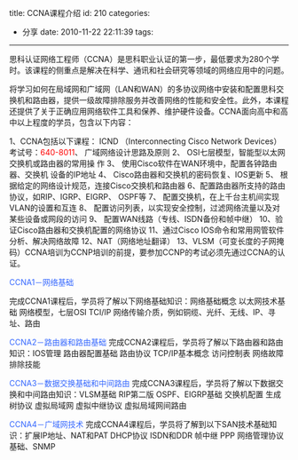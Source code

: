 title: CCNA课程介绍
id: 210
categories:
  - 分享
date: 2010-11-22 22:11:39
tags:
---

思科认证网络工程师（CCNA）是思科职业认证的第一步，最低要求为280个学时。该课程的侧重点是解决在科学、通讯和社会研究等领域的网络应用中的问题。

将学习如何在局域网和广域网（LAN和WAN）的多协议网络中安装和配置思科交换机和路由器，提供一级故障排除服务并改善网络的性能和安全性。此外，本课程还提供了关于正确应用网络软件工具和保养、维护硬件设备。CCNA面向高中和高中以上程度的学员，包含以下内容：

1、CCNA包括以下课程： ICND （Interconnecting Cisco Network Devices）考试号：<span style="color: #ff0000">640-8011</span>、 广域网络设计思路及原则
2、 OSI七层模型，智能型以太网交换机或路由器的常用操 作
3、 使用Cisco软件在WAN环境中，配置各钟路由器、交换机 设备的IP地址
4、 Cisco路由器和交换机的密码恢复、IOS更新
5、 根据给定的网络设计规范，连接Cisco交换机和路由器
6、配置路由器所支持的路由协议，如RIP、IGRP、EIGRP、 OSPF等
7、 配置交换机，在上千台主机间实现VLAN的设置和互连
8、 配置访问列表，以实现安全控制，过滤网络流量以及对 某些设备或网段的访问
9、 配置WAN线路（专线、ISDN备份和帧中继）
10、验证Cisco路由器和交换机配置的网络协议
11、通过Cisco IOS命令和常用网管软件分析、解决网络故障
12、NAT（网络地址翻译）
13、VLSM（可变长度的子网掩码）CCNA培训为CCNP培训的前提，要参加CCNP的考试必须先通过CCNA的认证。

<span style="color: #3366ff">CCNA1－网络基础</span>

完成CCNA1课程后，学员将了解以下网络基础知识：网络基础概念 以太网技术基础 网络模型，七层OSI TCI/IP 网络传输介质，例如铜缆、光纤、无线、IP、寻址、路由

<span style="color: #3366ff"> CCNA2－路由器和路由基础</span>
完成CCNA2课程后，学员将了解以下路由器和路由知识：IOS管理 路由器配置基础 路由协议 TCP/IP基本概念 访问控制表 网络故障排除技能

<span style="color: #3366ff"> CCNA3－数据交换基础和中间路由</span>
完成CCNA3课程后，学员将了解以下数据交换和中间路由知识：VLSM基础 RIP第二版 OSPF、EIGRP基础 交换机配置 生成树协议 虚拟局域网 虚拟中继协议 虚拟局域网间路由

<span style="color: #3366ff"> CCNA4－广域网技术</span>
完成CCNA4课程后，学员将了解到以下SAN技术基础知识：扩展IP地址、NAT和PAT DHCP协议 ISDN和DDR 帧中继 PPP 网络管理协议基础、SNMP